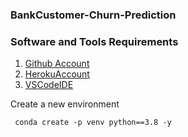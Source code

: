 ### BankCustomer-Churn-Prediction

### Software and Tools Requirements
1. [Github Account](https://github.com/)
2. [HerokuAccount](https://signup.heroku.com/)
3. [VSCodeIDE](https://code.visualstudio.com/)

Create a new environment

```
 conda create -p venv python==3.8 -y
```


